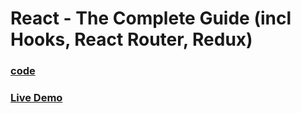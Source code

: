 # React - The Complete Guide (incl Hooks, React Router, Redux)

### [code](../../code/-14-http-requests/movies-app-project/)

### [Live Demo](https://abdelrahman-movies-app.netlify.app/)
